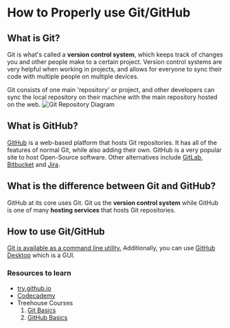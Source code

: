 # How to Properly use Git/GitHub

## What is Git?
Git is what's called a **version control system**, which keeps track of changes you and other people make to a certain project. Version control systems are very helpful when working in projects, and allows for everyone to sync their code with multiple people on multiple devices.

Git consists of one main 'repository' or project, and other developers can sync the local repository on their machine with the main repository hosted on the web.
![Git Repository Diagram](https://github.com/michaelgira23/Programming-Club-Guides/blob/master/introduction/media/git_repo_diagram.png)

## What is GitHub?
[GitHub](https://github.com/) is a web-based platform that hosts Git repositories. It has all of the features of normal Git, while also adding their own. GitHub is a very popular site to host Open-Source software. Other alternatives include [GitLab](https://about.gitlab.com/), [Bitbucket](https://www.atlassian.com/software/bitbucket) and [Jira](https://www.atlassian.com/software/jira).

## What is the difference between Git and GitHub?
GitHub at its core uses Git. Git us the **version control system** while GitHub is one of many **hosting services** that hosts Git repositories.

## How to use Git/GitHub
[Git is available as a command line utility.](https://git-scm.com/) Additionally, you can use [GitHub Desktop](https://desktop.github.com/) which is a GUI.

### Resources to learn
- [try.github.io](https://try.github.io)
- [Codecademy](https://www.codecademy.com/learn/learn-git)
- Treehouse Courses
  1. [Git Basics](https://teamtreehouse.com/library/git-basics)
  2. [GitHub Basics](https://teamtreehouse.com/library/github-basics)
